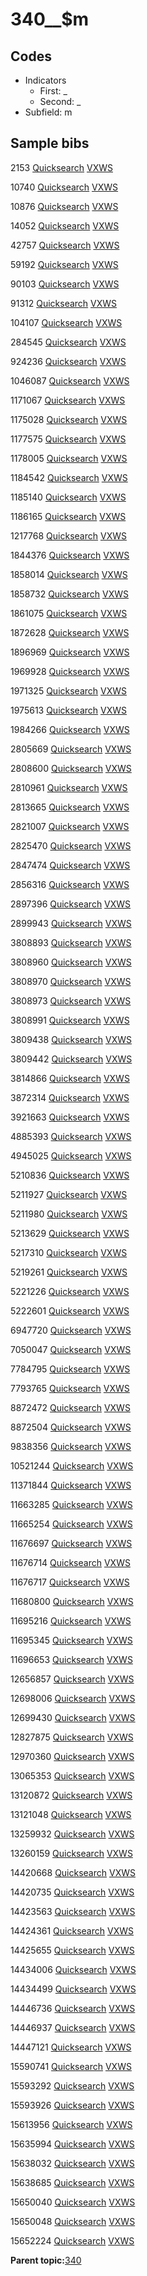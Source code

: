 # 340\_\_$m

## Codes

-   Indicators
    -   First: \_
    -   Second: \_
-   Subfield: m

## Sample bibs

2153 [Quicksearch](https://search.library.yale.edu/catalog/2153) [VXWS](http://prodorbis.library.yale.edu:7014/vxws/GetHoldingsService?bibId=2153)

10740 [Quicksearch](https://search.library.yale.edu/catalog/10740) [VXWS](http://prodorbis.library.yale.edu:7014/vxws/GetHoldingsService?bibId=10740)

10876 [Quicksearch](https://search.library.yale.edu/catalog/10876) [VXWS](http://prodorbis.library.yale.edu:7014/vxws/GetHoldingsService?bibId=10876)

14052 [Quicksearch](https://search.library.yale.edu/catalog/14052) [VXWS](http://prodorbis.library.yale.edu:7014/vxws/GetHoldingsService?bibId=14052)

42757 [Quicksearch](https://search.library.yale.edu/catalog/42757) [VXWS](http://prodorbis.library.yale.edu:7014/vxws/GetHoldingsService?bibId=42757)

59192 [Quicksearch](https://search.library.yale.edu/catalog/59192) [VXWS](http://prodorbis.library.yale.edu:7014/vxws/GetHoldingsService?bibId=59192)

90103 [Quicksearch](https://search.library.yale.edu/catalog/90103) [VXWS](http://prodorbis.library.yale.edu:7014/vxws/GetHoldingsService?bibId=90103)

91312 [Quicksearch](https://search.library.yale.edu/catalog/91312) [VXWS](http://prodorbis.library.yale.edu:7014/vxws/GetHoldingsService?bibId=91312)

104107 [Quicksearch](https://search.library.yale.edu/catalog/104107) [VXWS](http://prodorbis.library.yale.edu:7014/vxws/GetHoldingsService?bibId=104107)

284545 [Quicksearch](https://search.library.yale.edu/catalog/284545) [VXWS](http://prodorbis.library.yale.edu:7014/vxws/GetHoldingsService?bibId=284545)

924236 [Quicksearch](https://search.library.yale.edu/catalog/924236) [VXWS](http://prodorbis.library.yale.edu:7014/vxws/GetHoldingsService?bibId=924236)

1046087 [Quicksearch](https://search.library.yale.edu/catalog/1046087) [VXWS](http://prodorbis.library.yale.edu:7014/vxws/GetHoldingsService?bibId=1046087)

1171067 [Quicksearch](https://search.library.yale.edu/catalog/1171067) [VXWS](http://prodorbis.library.yale.edu:7014/vxws/GetHoldingsService?bibId=1171067)

1175028 [Quicksearch](https://search.library.yale.edu/catalog/1175028) [VXWS](http://prodorbis.library.yale.edu:7014/vxws/GetHoldingsService?bibId=1175028)

1177575 [Quicksearch](https://search.library.yale.edu/catalog/1177575) [VXWS](http://prodorbis.library.yale.edu:7014/vxws/GetHoldingsService?bibId=1177575)

1178005 [Quicksearch](https://search.library.yale.edu/catalog/1178005) [VXWS](http://prodorbis.library.yale.edu:7014/vxws/GetHoldingsService?bibId=1178005)

1184542 [Quicksearch](https://search.library.yale.edu/catalog/1184542) [VXWS](http://prodorbis.library.yale.edu:7014/vxws/GetHoldingsService?bibId=1184542)

1185140 [Quicksearch](https://search.library.yale.edu/catalog/1185140) [VXWS](http://prodorbis.library.yale.edu:7014/vxws/GetHoldingsService?bibId=1185140)

1186165 [Quicksearch](https://search.library.yale.edu/catalog/1186165) [VXWS](http://prodorbis.library.yale.edu:7014/vxws/GetHoldingsService?bibId=1186165)

1217768 [Quicksearch](https://search.library.yale.edu/catalog/1217768) [VXWS](http://prodorbis.library.yale.edu:7014/vxws/GetHoldingsService?bibId=1217768)

1844376 [Quicksearch](https://search.library.yale.edu/catalog/1844376) [VXWS](http://prodorbis.library.yale.edu:7014/vxws/GetHoldingsService?bibId=1844376)

1858014 [Quicksearch](https://search.library.yale.edu/catalog/1858014) [VXWS](http://prodorbis.library.yale.edu:7014/vxws/GetHoldingsService?bibId=1858014)

1858732 [Quicksearch](https://search.library.yale.edu/catalog/1858732) [VXWS](http://prodorbis.library.yale.edu:7014/vxws/GetHoldingsService?bibId=1858732)

1861075 [Quicksearch](https://search.library.yale.edu/catalog/1861075) [VXWS](http://prodorbis.library.yale.edu:7014/vxws/GetHoldingsService?bibId=1861075)

1872628 [Quicksearch](https://search.library.yale.edu/catalog/1872628) [VXWS](http://prodorbis.library.yale.edu:7014/vxws/GetHoldingsService?bibId=1872628)

1896969 [Quicksearch](https://search.library.yale.edu/catalog/1896969) [VXWS](http://prodorbis.library.yale.edu:7014/vxws/GetHoldingsService?bibId=1896969)

1969928 [Quicksearch](https://search.library.yale.edu/catalog/1969928) [VXWS](http://prodorbis.library.yale.edu:7014/vxws/GetHoldingsService?bibId=1969928)

1971325 [Quicksearch](https://search.library.yale.edu/catalog/1971325) [VXWS](http://prodorbis.library.yale.edu:7014/vxws/GetHoldingsService?bibId=1971325)

1975613 [Quicksearch](https://search.library.yale.edu/catalog/1975613) [VXWS](http://prodorbis.library.yale.edu:7014/vxws/GetHoldingsService?bibId=1975613)

1984266 [Quicksearch](https://search.library.yale.edu/catalog/1984266) [VXWS](http://prodorbis.library.yale.edu:7014/vxws/GetHoldingsService?bibId=1984266)

2805669 [Quicksearch](https://search.library.yale.edu/catalog/2805669) [VXWS](http://prodorbis.library.yale.edu:7014/vxws/GetHoldingsService?bibId=2805669)

2808600 [Quicksearch](https://search.library.yale.edu/catalog/2808600) [VXWS](http://prodorbis.library.yale.edu:7014/vxws/GetHoldingsService?bibId=2808600)

2810961 [Quicksearch](https://search.library.yale.edu/catalog/2810961) [VXWS](http://prodorbis.library.yale.edu:7014/vxws/GetHoldingsService?bibId=2810961)

2813665 [Quicksearch](https://search.library.yale.edu/catalog/2813665) [VXWS](http://prodorbis.library.yale.edu:7014/vxws/GetHoldingsService?bibId=2813665)

2821007 [Quicksearch](https://search.library.yale.edu/catalog/2821007) [VXWS](http://prodorbis.library.yale.edu:7014/vxws/GetHoldingsService?bibId=2821007)

2825470 [Quicksearch](https://search.library.yale.edu/catalog/2825470) [VXWS](http://prodorbis.library.yale.edu:7014/vxws/GetHoldingsService?bibId=2825470)

2847474 [Quicksearch](https://search.library.yale.edu/catalog/2847474) [VXWS](http://prodorbis.library.yale.edu:7014/vxws/GetHoldingsService?bibId=2847474)

2856316 [Quicksearch](https://search.library.yale.edu/catalog/2856316) [VXWS](http://prodorbis.library.yale.edu:7014/vxws/GetHoldingsService?bibId=2856316)

2897396 [Quicksearch](https://search.library.yale.edu/catalog/2897396) [VXWS](http://prodorbis.library.yale.edu:7014/vxws/GetHoldingsService?bibId=2897396)

2899943 [Quicksearch](https://search.library.yale.edu/catalog/2899943) [VXWS](http://prodorbis.library.yale.edu:7014/vxws/GetHoldingsService?bibId=2899943)

3808893 [Quicksearch](https://search.library.yale.edu/catalog/3808893) [VXWS](http://prodorbis.library.yale.edu:7014/vxws/GetHoldingsService?bibId=3808893)

3808960 [Quicksearch](https://search.library.yale.edu/catalog/3808960) [VXWS](http://prodorbis.library.yale.edu:7014/vxws/GetHoldingsService?bibId=3808960)

3808970 [Quicksearch](https://search.library.yale.edu/catalog/3808970) [VXWS](http://prodorbis.library.yale.edu:7014/vxws/GetHoldingsService?bibId=3808970)

3808973 [Quicksearch](https://search.library.yale.edu/catalog/3808973) [VXWS](http://prodorbis.library.yale.edu:7014/vxws/GetHoldingsService?bibId=3808973)

3808991 [Quicksearch](https://search.library.yale.edu/catalog/3808991) [VXWS](http://prodorbis.library.yale.edu:7014/vxws/GetHoldingsService?bibId=3808991)

3809438 [Quicksearch](https://search.library.yale.edu/catalog/3809438) [VXWS](http://prodorbis.library.yale.edu:7014/vxws/GetHoldingsService?bibId=3809438)

3809442 [Quicksearch](https://search.library.yale.edu/catalog/3809442) [VXWS](http://prodorbis.library.yale.edu:7014/vxws/GetHoldingsService?bibId=3809442)

3814866 [Quicksearch](https://search.library.yale.edu/catalog/3814866) [VXWS](http://prodorbis.library.yale.edu:7014/vxws/GetHoldingsService?bibId=3814866)

3872314 [Quicksearch](https://search.library.yale.edu/catalog/3872314) [VXWS](http://prodorbis.library.yale.edu:7014/vxws/GetHoldingsService?bibId=3872314)

3921663 [Quicksearch](https://search.library.yale.edu/catalog/3921663) [VXWS](http://prodorbis.library.yale.edu:7014/vxws/GetHoldingsService?bibId=3921663)

4885393 [Quicksearch](https://search.library.yale.edu/catalog/4885393) [VXWS](http://prodorbis.library.yale.edu:7014/vxws/GetHoldingsService?bibId=4885393)

4945025 [Quicksearch](https://search.library.yale.edu/catalog/4945025) [VXWS](http://prodorbis.library.yale.edu:7014/vxws/GetHoldingsService?bibId=4945025)

5210836 [Quicksearch](https://search.library.yale.edu/catalog/5210836) [VXWS](http://prodorbis.library.yale.edu:7014/vxws/GetHoldingsService?bibId=5210836)

5211927 [Quicksearch](https://search.library.yale.edu/catalog/5211927) [VXWS](http://prodorbis.library.yale.edu:7014/vxws/GetHoldingsService?bibId=5211927)

5211980 [Quicksearch](https://search.library.yale.edu/catalog/5211980) [VXWS](http://prodorbis.library.yale.edu:7014/vxws/GetHoldingsService?bibId=5211980)

5213629 [Quicksearch](https://search.library.yale.edu/catalog/5213629) [VXWS](http://prodorbis.library.yale.edu:7014/vxws/GetHoldingsService?bibId=5213629)

5217310 [Quicksearch](https://search.library.yale.edu/catalog/5217310) [VXWS](http://prodorbis.library.yale.edu:7014/vxws/GetHoldingsService?bibId=5217310)

5219261 [Quicksearch](https://search.library.yale.edu/catalog/5219261) [VXWS](http://prodorbis.library.yale.edu:7014/vxws/GetHoldingsService?bibId=5219261)

5221226 [Quicksearch](https://search.library.yale.edu/catalog/5221226) [VXWS](http://prodorbis.library.yale.edu:7014/vxws/GetHoldingsService?bibId=5221226)

5222601 [Quicksearch](https://search.library.yale.edu/catalog/5222601) [VXWS](http://prodorbis.library.yale.edu:7014/vxws/GetHoldingsService?bibId=5222601)

6947720 [Quicksearch](https://search.library.yale.edu/catalog/6947720) [VXWS](http://prodorbis.library.yale.edu:7014/vxws/GetHoldingsService?bibId=6947720)

7050047 [Quicksearch](https://search.library.yale.edu/catalog/7050047) [VXWS](http://prodorbis.library.yale.edu:7014/vxws/GetHoldingsService?bibId=7050047)

7784795 [Quicksearch](https://search.library.yale.edu/catalog/7784795) [VXWS](http://prodorbis.library.yale.edu:7014/vxws/GetHoldingsService?bibId=7784795)

7793765 [Quicksearch](https://search.library.yale.edu/catalog/7793765) [VXWS](http://prodorbis.library.yale.edu:7014/vxws/GetHoldingsService?bibId=7793765)

8872472 [Quicksearch](https://search.library.yale.edu/catalog/8872472) [VXWS](http://prodorbis.library.yale.edu:7014/vxws/GetHoldingsService?bibId=8872472)

8872504 [Quicksearch](https://search.library.yale.edu/catalog/8872504) [VXWS](http://prodorbis.library.yale.edu:7014/vxws/GetHoldingsService?bibId=8872504)

9838356 [Quicksearch](https://search.library.yale.edu/catalog/9838356) [VXWS](http://prodorbis.library.yale.edu:7014/vxws/GetHoldingsService?bibId=9838356)

10521244 [Quicksearch](https://search.library.yale.edu/catalog/10521244) [VXWS](http://prodorbis.library.yale.edu:7014/vxws/GetHoldingsService?bibId=10521244)

11371844 [Quicksearch](https://search.library.yale.edu/catalog/11371844) [VXWS](http://prodorbis.library.yale.edu:7014/vxws/GetHoldingsService?bibId=11371844)

11663285 [Quicksearch](https://search.library.yale.edu/catalog/11663285) [VXWS](http://prodorbis.library.yale.edu:7014/vxws/GetHoldingsService?bibId=11663285)

11665254 [Quicksearch](https://search.library.yale.edu/catalog/11665254) [VXWS](http://prodorbis.library.yale.edu:7014/vxws/GetHoldingsService?bibId=11665254)

11676697 [Quicksearch](https://search.library.yale.edu/catalog/11676697) [VXWS](http://prodorbis.library.yale.edu:7014/vxws/GetHoldingsService?bibId=11676697)

11676714 [Quicksearch](https://search.library.yale.edu/catalog/11676714) [VXWS](http://prodorbis.library.yale.edu:7014/vxws/GetHoldingsService?bibId=11676714)

11676717 [Quicksearch](https://search.library.yale.edu/catalog/11676717) [VXWS](http://prodorbis.library.yale.edu:7014/vxws/GetHoldingsService?bibId=11676717)

11680800 [Quicksearch](https://search.library.yale.edu/catalog/11680800) [VXWS](http://prodorbis.library.yale.edu:7014/vxws/GetHoldingsService?bibId=11680800)

11695216 [Quicksearch](https://search.library.yale.edu/catalog/11695216) [VXWS](http://prodorbis.library.yale.edu:7014/vxws/GetHoldingsService?bibId=11695216)

11695345 [Quicksearch](https://search.library.yale.edu/catalog/11695345) [VXWS](http://prodorbis.library.yale.edu:7014/vxws/GetHoldingsService?bibId=11695345)

11696653 [Quicksearch](https://search.library.yale.edu/catalog/11696653) [VXWS](http://prodorbis.library.yale.edu:7014/vxws/GetHoldingsService?bibId=11696653)

12656857 [Quicksearch](https://search.library.yale.edu/catalog/12656857) [VXWS](http://prodorbis.library.yale.edu:7014/vxws/GetHoldingsService?bibId=12656857)

12698006 [Quicksearch](https://search.library.yale.edu/catalog/12698006) [VXWS](http://prodorbis.library.yale.edu:7014/vxws/GetHoldingsService?bibId=12698006)

12699430 [Quicksearch](https://search.library.yale.edu/catalog/12699430) [VXWS](http://prodorbis.library.yale.edu:7014/vxws/GetHoldingsService?bibId=12699430)

12827875 [Quicksearch](https://search.library.yale.edu/catalog/12827875) [VXWS](http://prodorbis.library.yale.edu:7014/vxws/GetHoldingsService?bibId=12827875)

12970360 [Quicksearch](https://search.library.yale.edu/catalog/12970360) [VXWS](http://prodorbis.library.yale.edu:7014/vxws/GetHoldingsService?bibId=12970360)

13065353 [Quicksearch](https://search.library.yale.edu/catalog/13065353) [VXWS](http://prodorbis.library.yale.edu:7014/vxws/GetHoldingsService?bibId=13065353)

13120872 [Quicksearch](https://search.library.yale.edu/catalog/13120872) [VXWS](http://prodorbis.library.yale.edu:7014/vxws/GetHoldingsService?bibId=13120872)

13121048 [Quicksearch](https://search.library.yale.edu/catalog/13121048) [VXWS](http://prodorbis.library.yale.edu:7014/vxws/GetHoldingsService?bibId=13121048)

13259932 [Quicksearch](https://search.library.yale.edu/catalog/13259932) [VXWS](http://prodorbis.library.yale.edu:7014/vxws/GetHoldingsService?bibId=13259932)

13260159 [Quicksearch](https://search.library.yale.edu/catalog/13260159) [VXWS](http://prodorbis.library.yale.edu:7014/vxws/GetHoldingsService?bibId=13260159)

14420668 [Quicksearch](https://search.library.yale.edu/catalog/14420668) [VXWS](http://prodorbis.library.yale.edu:7014/vxws/GetHoldingsService?bibId=14420668)

14420735 [Quicksearch](https://search.library.yale.edu/catalog/14420735) [VXWS](http://prodorbis.library.yale.edu:7014/vxws/GetHoldingsService?bibId=14420735)

14423563 [Quicksearch](https://search.library.yale.edu/catalog/14423563) [VXWS](http://prodorbis.library.yale.edu:7014/vxws/GetHoldingsService?bibId=14423563)

14424361 [Quicksearch](https://search.library.yale.edu/catalog/14424361) [VXWS](http://prodorbis.library.yale.edu:7014/vxws/GetHoldingsService?bibId=14424361)

14425655 [Quicksearch](https://search.library.yale.edu/catalog/14425655) [VXWS](http://prodorbis.library.yale.edu:7014/vxws/GetHoldingsService?bibId=14425655)

14434006 [Quicksearch](https://search.library.yale.edu/catalog/14434006) [VXWS](http://prodorbis.library.yale.edu:7014/vxws/GetHoldingsService?bibId=14434006)

14434499 [Quicksearch](https://search.library.yale.edu/catalog/14434499) [VXWS](http://prodorbis.library.yale.edu:7014/vxws/GetHoldingsService?bibId=14434499)

14446736 [Quicksearch](https://search.library.yale.edu/catalog/14446736) [VXWS](http://prodorbis.library.yale.edu:7014/vxws/GetHoldingsService?bibId=14446736)

14446937 [Quicksearch](https://search.library.yale.edu/catalog/14446937) [VXWS](http://prodorbis.library.yale.edu:7014/vxws/GetHoldingsService?bibId=14446937)

14447121 [Quicksearch](https://search.library.yale.edu/catalog/14447121) [VXWS](http://prodorbis.library.yale.edu:7014/vxws/GetHoldingsService?bibId=14447121)

15590741 [Quicksearch](https://search.library.yale.edu/catalog/15590741) [VXWS](http://prodorbis.library.yale.edu:7014/vxws/GetHoldingsService?bibId=15590741)

15593292 [Quicksearch](https://search.library.yale.edu/catalog/15593292) [VXWS](http://prodorbis.library.yale.edu:7014/vxws/GetHoldingsService?bibId=15593292)

15593926 [Quicksearch](https://search.library.yale.edu/catalog/15593926) [VXWS](http://prodorbis.library.yale.edu:7014/vxws/GetHoldingsService?bibId=15593926)

15613956 [Quicksearch](https://search.library.yale.edu/catalog/15613956) [VXWS](http://prodorbis.library.yale.edu:7014/vxws/GetHoldingsService?bibId=15613956)

15635994 [Quicksearch](https://search.library.yale.edu/catalog/15635994) [VXWS](http://prodorbis.library.yale.edu:7014/vxws/GetHoldingsService?bibId=15635994)

15638032 [Quicksearch](https://search.library.yale.edu/catalog/15638032) [VXWS](http://prodorbis.library.yale.edu:7014/vxws/GetHoldingsService?bibId=15638032)

15638685 [Quicksearch](https://search.library.yale.edu/catalog/15638685) [VXWS](http://prodorbis.library.yale.edu:7014/vxws/GetHoldingsService?bibId=15638685)

15650040 [Quicksearch](https://search.library.yale.edu/catalog/15650040) [VXWS](http://prodorbis.library.yale.edu:7014/vxws/GetHoldingsService?bibId=15650040)

15650048 [Quicksearch](https://search.library.yale.edu/catalog/15650048) [VXWS](http://prodorbis.library.yale.edu:7014/vxws/GetHoldingsService?bibId=15650048)

15652224 [Quicksearch](https://search.library.yale.edu/catalog/15652224) [VXWS](http://prodorbis.library.yale.edu:7014/vxws/GetHoldingsService?bibId=15652224)

**Parent topic:**[340](../../tags/340/340.md)

